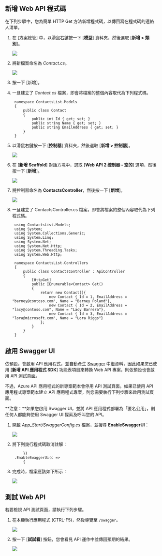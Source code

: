 ## 新增 Web API 程式碼

在下列步驟中，您為簡單 HTTP Get 方法新增程式碼，以傳回寫在程式碼的連絡人清單。

1. 在 [方案總管] 中，以滑鼠右鍵按一下 [**模型**] 資料夾，然後選取 [**新增 > 類別**]。 

	![](./media/app-service-api-define-api-app/03-add-new-class-v3.png)

2. 將新檔案命名為 *Contact.cs*。

	![](./media/app-service-api-define-api-app/0301-add-new-class-dialog-v3.png)

3. 按一下 [新增]。

4. 一旦建立了 *Contact.cs* 檔案，即會將檔案的整個內容取代為下列程式碼。

		namespace ContactsList.Models
		{
			public class Contact
			{
				public int Id { get; set; }
				public string Name { get; set; }
				public string EmailAddress { get; set; }
			}
		}

5. 以滑鼠右鍵按一下 [**控制器**] 資料夾，然後選取 [**新增 > 控制器**]。

	![](./media/app-service-api-define-api-app/05-new-controller-v3.png)

6. 在 [**新增 Scaffold**] 對話方塊中，選取 [**Web API 2 控制器 - 空的**] 選項，然後按一下 [**新增**]。

	![](./media/app-service-api-define-api-app/06-new-controller-dialog-v3.png)

7. 將控制器命名為 **ContactsController**，然後按一下 [**新增**]。

	![](./media/app-service-api-define-api-app/07-new-controller-name-v2.png)

8. 一旦建立了 ContactsController.cs 檔案，即會將檔案的整個內容取代為下列程式碼。

		using ContactsList.Models;
		using System;
		using System.Collections.Generic;
		using System.Linq;
		using System.Net;
		using System.Net.Http;
		using System.Threading.Tasks;
		using System.Web.Http;
		
		namespace ContactsList.Controllers
		{
		    public class ContactsController : ApiController
		    {
		        [HttpGet]
		        public IEnumerable<Contact> Get()
		        {
		            return new Contact[]{
						new Contact { Id = 1, EmailAddress = "barney@contoso.com", Name = "Barney Poland"},
						new Contact { Id = 2, EmailAddress = "lacy@contoso.com", Name = "Lacy Barrera"},
	                	new Contact { Id = 3, EmailAddress = "lora@microsoft.com", Name = "Lora Riggs"}
		            };
		        }
		    }
		}

## 啟用 Swagger UI

依預設，會啟用 API 應用程式，並自動產生 [Swagger](http://swagger.io/ "官方 Swagger 資訊") 中繼資料，因此如果您已使用 [**新增 API 應用程式 SDK**] 功能表項目來轉換 Web API 專案，則依預設也會啟用 API 測試頁面。

不過，Azure API 應用程式的新專案範本會停用 API 測試頁面。如果已使用 API 應用程式專案範本建立 API 應用程式專案，則您需要執行下列步驟來啟用測試頁面。

**注意：**如果您啟用 Swagger UI，並將 API 應用程式部署為「匿名公用」，則任何人都能夠使用 Swagger UI 探索及呼叫您的 API。

1. 開啟 *App_Start/SwaggerConfig.cs* 檔案，並搜尋 **EnableSwaggerUI**：

	![](./media/app-service-api-define-api-app/12-enable-swagger-ui-with-box.png)

2. 將下列幾行程式碼取消註解：

	        })
	    .EnableSwaggerUi(c =>
	        {

3. 完成時，檔案應該如下所示：

	![](./media/app-service-api-define-api-app/13-enable-swagger-ui-with-box.png)

## 測試 Web API

若要檢視 API 測試頁面，請執行下列步驟。

1. 在本機執行應用程式 (CTRL-F5)，然後導覽至 `/swagger`。 

	![](./media/app-service-api-define-api-app/14-swagger-ui.png)

2. 按一下 [**試試看**] 按鈕，您會看見 API 運作中並傳回預期的結果。

	![](./media/app-service-api-define-api-app/15-swagger-ui-post-test.png)

<!---HONumber=62-->